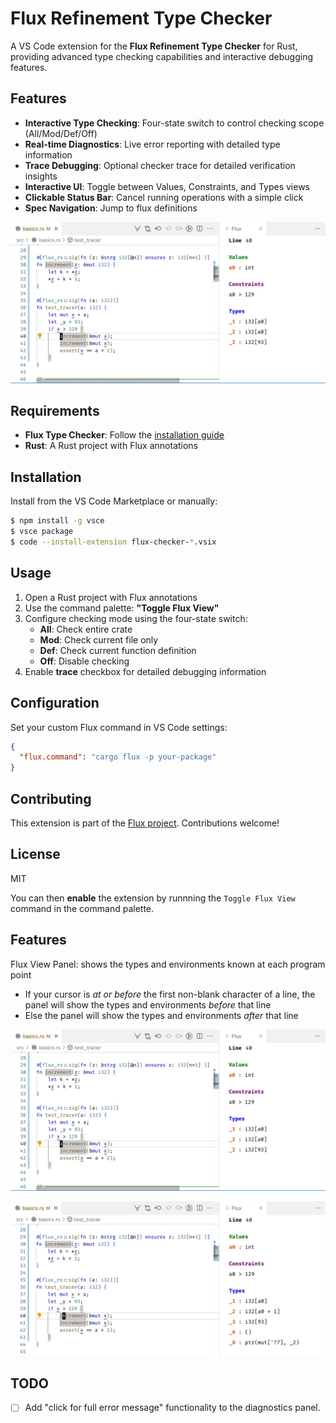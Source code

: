 # Flux Refinement Type Checker

A VS Code extension for the **Flux Refinement Type Checker** for Rust, providing advanced type checking capabilities and interactive debugging features.

## Features

- **Interactive Type Checking**: Four-state switch to control checking scope (All/Mod/Def/Off)
- **Real-time Diagnostics**: Live error reporting with detailed type information
- **Trace Debugging**: Optional checker trace for detailed verification insights
- **Interactive UI**: Toggle between Values, Constraints, and Types views
- **Clickable Status Bar**: Cancel running operations with a simple click
- **Spec Navigation**: Jump to flux definitions

![Flux Extension Demo](static/flux_view_start.jpg)

## Requirements

- **Flux Type Checker**: Follow the [installation guide](https://flux-rs.github.io/flux/guide/install.html)
- **Rust**: A Rust project with Flux annotations

## Installation

Install from the VS Code Marketplace or manually:

```bash
$ npm install -g vsce
$ vsce package
$ code --install-extension flux-checker-*.vsix
```

## Usage

1. Open a Rust project with Flux annotations
2. Use the command palette: **"Toggle Flux View"**
3. Configure checking mode using the four-state switch:
   - **All**: Check entire crate
   - **Mod**: Check current file only
   - **Def**: Check current function definition
   - **Off**: Disable checking
4. Enable **trace** checkbox for detailed debugging information

## Configuration

Set your custom Flux command in VS Code settings:

```json
{
  "flux.command": "cargo flux -p your-package"
}
```

## Contributing

This extension is part of the [Flux project](https://github.com/flux-rs/flux). Contributions welcome!

## License

MIT

You can then **enable** the extension by runnning the `Toggle Flux View` command in the command palette.

## Features

Flux View Panel: shows the types and environments known at each program point

- If your cursor is _at or before_ the first non-blank character of a line, the panel will show the types and environments _before_ that line
- Else the panel will show the types and environments _after_ that line

![Before Statement](static/flux_view_start.jpg)

![After Statement](static/flux_view_end.jpg)

## TODO

- [ ] Add "click for full error message" functionality to the diagnostics panel.